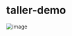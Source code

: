 # taller-demo

![image](https://github.com/user-attachments/assets/3d119498-664a-41b9-a2f7-dff94deb0a38)
